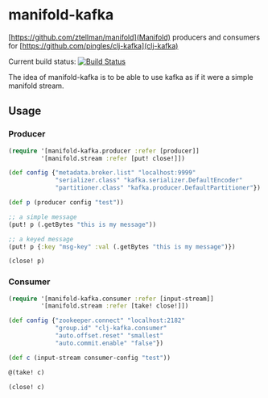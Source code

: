 # manifold-kafka

[https://github.com/ztellman/manifold](Manifold) producers and consumers for [https://github.com/pingles/clj-kafka](clj-kafka)

Current build status: [![Build Status](https://travis-ci.org/shmish111/manifold-kafka.png)](https://travis-ci.org/shmish111/manifold-kafka)

The idea of manifold-kafka is to be able to use kafka as if it were a simple manifold stream.

## Usage

### Producer

```clj
(require '[manifold-kafka.producer :refer [producer]]
         '[manifold.stream :refer [put! close!]])

(def config {"metadata.broker.list" "localhost:9999"
             "serializer.class" "kafka.serializer.DefaultEncoder"
             "partitioner.class" "kafka.producer.DefaultPartitioner"})

(def p (producer config "test"))

;; a simple message
(put! p (.getBytes "this is my message"))

;; a keyed message
(put! p {:key "msg-key" :val (.getBytes "this is my message")})

(close! p)
```

### Consumer

```clj
(require '[manifold-kafka.consumer :refer [input-stream]]
         '[manifold.stream :refer [take! close!]])

(def config {"zookeeper.connect" "localhost:2182"
             "group.id" "clj-kafka.consumer"
             "auto.offset.reset" "smallest"
             "auto.commit.enable" "false"})

(def c (input-stream consumer-config "test"))

@(take! c)

(close! c)
```